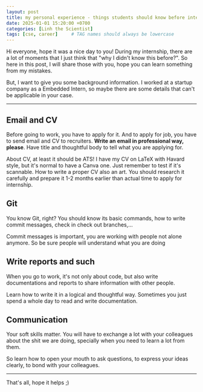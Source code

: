 ```yaml
---
layout: post
title: my personal experience - things students should know before internship
date: 2025-01-01 15:20:00 +0700
categories: [Linh the Scientist]
tags: [cse, career]     # TAG names should always be lowercase
---
```


Hi everyone, hope it was a nice day to you! During my internship, there are a lot of moments that I just think that "why I didn't know this before?". So here in this post, I will share those with you, hope you can learn something from my mistakes.

But, I want to give you some background information. I worked at a startup company as a Embedded Intern, so maybe there are some details that can't be applicable in your case.

---

## Email and CV

Before going to work, you have to apply for it. And to apply for job, you have to send email and CV to recruiters. **Write an email in professional way, please**. Have title and thoughtful body to tell what you are applying for.

About CV, at least it should be ATS! I have my CV on LaTeX with Havard style, but it's normal to have a Canva one. Just remember to test if it's scannable. How to write a proper CV also an art. You should research it carefully and prepare it 1-2 months earlier than actual time to apply for internship.

## Git

You know Git, right? You should know its basic commands, how to write commit messages, check in check out branches,... 

Commit messages is important, you are working with people not alone anymore. So be sure people will understand what you are doing

## Write reports and such

When you go to work, it's not only about code, but also write documentations and reports to share information with other people.

Learn how to write it in a logical and thoughtful way. Sometimes you just spend a whole day to read and write documentation.

## Communication

Your soft skills matter. You will have to exchange a lot with your colleagues about the shit we are doing, specially when you need to learn a lot from them.

So learn how to open your mouth to ask questions, to express your ideas clearly, to bond with your colleagues.

---

That's all, hope it helps ;)


